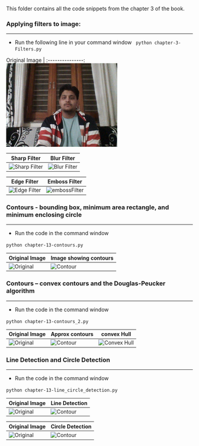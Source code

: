
This folder contains all the code snippets from the chapter 3 of the book. 


### Applying filters to image:
_______________________________________________________________________________________________________________________________

- Run the following line in your command window 
` python chapter-3-Filters.py`

Original Image |
:---------------:
<img src="Images/OriginalImage.jpg" width="300" /> 

Sharp Filter| Blur Filter
---------|----------
![Sharp Filter](https://github.com/arpitj07/OpenCV-with-Python/blob/master/Project-2/Images/sharpFilter.jpg) |![Blur Filter](https://github.com/arpitj07/OpenCV-with-Python/blob/master/Project-2/Images/blurFilter.jpg)

 Edge Filter | Emboss Filter 
---------|----------
![ Edge Filter ](https://github.com/arpitj07/OpenCV-with-Python/blob/master/Project-2/Images/edgeFilter.jpg) | ![embossFilter](https://github.com/arpitj07/OpenCV-with-Python/blob/master/Project-2/Images/embossFilter.jpg)


### Contours - bounding box, minimum area rectangle, and minimum enclosing circle
______________________________________________________________________________________________________________________________

- Run the code in the command window 

`python chapter-13-contours.py`

Original Image| Image showing contours
---------|----------
![Original](https://github.com/arpitj07/OpenCV-with-Python/blob/master/Project-2/Images/image.jpg) |![Contour](https://github.com/arpitj07/OpenCV-with-Python/blob/master/Project-2/Images/Contour.jpg)


### Contours – convex contours and the Douglas-Peucker algorithm
______________________________________________________________________________________________________________________________

- Run the code in the command window 

`python chapter-13-contours_2.py`

Original Image| Approx contours | convex Hull
---------|----------|---------
![Original](https://github.com/arpitj07/OpenCV-with-Python/blob/master/Project-2/Images/image3.jpg) |![Contour](https://github.com/arpitj07/OpenCV-with-Python/blob/master/Project-2/Images/approxContour.jpg)| ![Convex Hull](https://github.com/arpitj07/OpenCV-with-Python/blob/master/Project-2/Images/ConvexHull.jpg)


### Line Detection and Circle Detection 
_______________________________________________________________________________________________________________________________

- Run the code in the command window 

`python chapter-13-line_circle_detection.py`

Original Image| Line Detection
---------|----------
![Original](https://github.com/arpitj07/OpenCV-with-Python/blob/master/Project-2/Images/image6.jpg) |![Contour](https://github.com/arpitj07/OpenCV-with-Python/blob/master/Project-2/Images/Linedetection.jpg)


Original Image| Circle Detection
---------|----------
![Original](https://github.com/arpitj07/OpenCV-with-Python/blob/master/Project-2/Images/images5.jpg) |![Contour](https://github.com/arpitj07/OpenCV-with-Python/blob/master/Project-2/Images/Circledetection.jpg)



